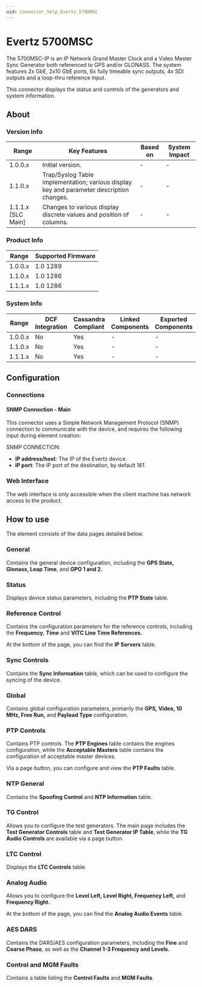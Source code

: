 ```yaml
---
uid: Connector_help_Evertz_5700MSC
---
```


# Evertz 5700MSC

The 5700MSC-IP is an IP Network Grand Master Clock and a Video Master Sync Generator both referenced to GPS and/or GLONASS. The system features 2x GbE, 2x10 GbE ports, 6x fully timeable sync outputs, 4x SDI outputs and a loop-thru reference input.

This connector displays the status and controls of the generators and system information.

## About

### Version Info

| Range                | Key Features                                                                             | Based on     | System Impact     |
|----------------------|------------------------------------------------------------------------------------------|--------------|-------------------|
| 1.0.0.x              | Initial version.                                                                         | -            | -                 |
| 1.1.0.x              | Trap/Syslog Table implementation; various display key and parameter description changes. | -            | -                 |
| 1.1.1.x [SLC Main]   | Changes to various display discrete values and position of columns.                      | -            | -                 |

### Product Info

| Range     | Supported Firmware     |
|-----------|------------------------|
| 1.0.0.x   | 1.0 1289               |
| 1.1.0.x   | 1.0 1286               |
| 1.1.1.x   | 1.0 1286               |

### System Info

| Range     | DCF Integration     | Cassandra Compliant     | Linked Components     | Exported Components     |
|-----------|---------------------|-------------------------|-----------------------|-------------------------|
| 1.0.0.x   | No                  | Yes                     | -                     | -                       |
| 1.1.0.x   | No                  | Yes                     | -                     | -                       |
| 1.1.1.x   | No                  | Yes                     | -                     | -                       |

## Configuration

### Connections

#### SNMP Connection - Main

This connector uses a Simple Network Management Protocol (SNMP) connection to communicate with the device, and requires the following input during element creation:

SNMP CONNECTION:

- **IP address/host**: The IP of the Evertz device.
- **IP port**: The IP port of the destination, by default *161*.

### Web Interface

The web interface is only accessible when the client machine has network access to the product.

## How to use

The element consists of the data pages detailed below.

### General

Contains the general device configuration, including the **GPS State, Glonass, Leap Time**, and **GPO 1 and 2.**

### Status

Displays device status parameters, including the **PTP State** table.

### Reference Control

Contains the configuration parameters for the reference controls, including the **Frequency**, **Time** and **VITC Line Time References.**

At the bottom of the page, you can find the **IP Servers** table.

### Sync Controls

Contains the **Sync Information** table, which can be used to configure the syncing of the device.

### Global

Contains global configuration parameters, primarily the **GPS, Video, 10 MHz, Free Run,** and **Payload Type** configuration.

### PTP Controls

Contains PTP controls. The **PTP Engines** table contains the engines configuration, while the **Acceptable Masters** table contains the configuration of acceptable master devices.

Via a page button, you can configure and view the **PTP Faults** table.

### NTP General

Contains the **Spoofing Control** and **NTP Information** table.

### TG Control

Allows you to configure the test generators. The main page includes the **Test Generator Controls** table and **Test Generator IP Table**, while the **TG Audio Controls** are available via a page button.

### LTC Control

Displays the **LTC Controls** table.

### Analog Audio

Allows you to configure the **Level Left, Level Right, Frequency Left,** and **Frequency Right.**

At the bottom of the page, you can find the **Analog Audio Events** table.

### AES DARS

Contains the DARS/AES configuration parameters, including the **Fine** and **Coarse Phase**, as well as the **Channel 1-3 Frequency and Levels.**

### Control and MGM Faults

Contains a table listing the **Control Faults** and **MGM Faults**.
